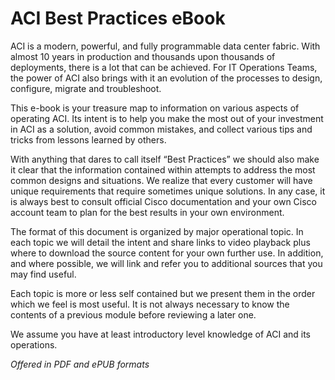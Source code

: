 # ACI Best Practices eBook

ACI is a modern, powerful, and fully programmable data center
fabric. With almost 10 years in production and thousands upon
thousands of deployments, there is a lot that can be achieved.
For IT Operations Teams, the power of ACI also brings with it an
evolution of the processes to design, configure, migrate and
troubleshoot.

This e-book is your treasure map to information on various
aspects of operating ACI. Its intent is to help you make the
most out of your investment in ACI as a solution, avoid
common mistakes, and collect various tips and tricks from
lessons learned by others.

With anything that dares to call itself “Best Practices” we should
also make it clear that the information contained within attempts
to address the most common designs and situations. We realize
that every customer will have unique requirements that require
sometimes unique solutions. In any case, it is always best to
consult official Cisco documentation and your own Cisco account
team to plan for the best results in your own environment.

The format of this document is organized by major operational
topic. In each topic we will detail the intent and share links to
video playback plus where to download the source content for
your own further use. In addition, and where possible, we will link
and refer you to additional sources that you may find useful.

Each topic is more or less self contained but we present them in
the order which we feel is most useful. It is not always necessary
to know the contents of a previous module before reviewing a
later one.

We assume you have at least introductory level knowledge of ACI
and its operations.

_Offered in PDF and ePUB formats_
